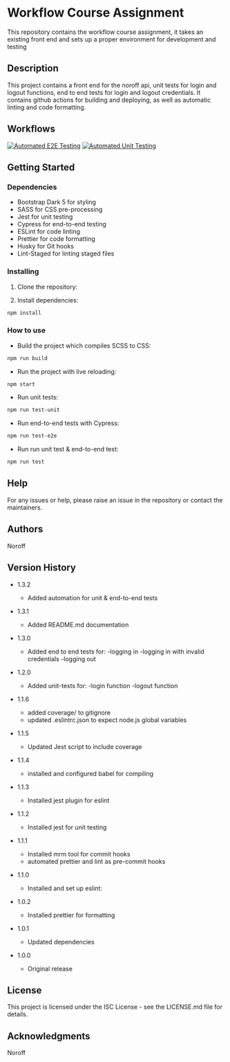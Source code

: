 # Workflow Course Assignment

This repository contains the workflow course assignment, it takes an existing front end and sets up a proper environment for development and testing

## Description

This project contains a front end for the noroff api, unit tests for login and logout functions, end to end tests for login and logout credentials. It contains github actions for building and deploying, as well as automatic linting and code formatting.

## Workflows

[![Automated E2E Testing](https://github.com/Olekrr/social-media-client/actions/workflows/e2e-test.yml/badge.svg)](https://github.com/Olekrr/social-media-client/actions/workflows/e2e-test.yml)
[![Automated Unit Testing](https://github.com/Olekrr/social-media-client/actions/workflows/unit-test.yml/badge.svg)](https://github.com/Olekrr/social-media-client/actions/workflows/unit-test.yml)

## Getting Started

### Dependencies

- Bootstrap Dark 5 for styling
- SASS for CSS pre-processing
- Jest for unit testing
- Cypress for end-to-end testing
- ESLint for code linting
- Prettier for code formatting
- Husky for Git hooks
- Lint-Staged for linting staged files

### Installing

1. Clone the repository:

2. Install dependencies:

```bash
npm install
```

### How to use

- Build the project which compiles SCSS to CSS:

```bash
npm run build
```

- Run the project with live reloading:

```bash
npm start
```

- Run unit tests:

```bash
npm run test-unit
```

- Run end-to-end tests with Cypress:

```bash
npm run test-e2e
```

- Run run unit test & end-to-end test:

```bash
npm run test
```

## Help

For any issues or help, please raise an issue in the repository or contact the maintainers.

## Authors

Noroff  


## Version History
- 1.3.2
  - Added automation for unit & end-to-end tests

- 1.3.1
  - Added README.md documentation

- 1.3.0
  - Added end to end tests for:
        -logging in
        -logging in with invalid credentials
        -logging out
        
- 1.2.0
  - Added unit-tests for:
        -login function
        -logout function

- 1.1.6
  - added coverage/ to gitignore
  - updated .eslintrc.json to expect node.js global variables

- 1.1.5
  - Updated Jest script to include coverage

- 1.1.4
  - installed and configured babel for compiling

- 1.1.3
  - Installed jest plugin for eslint

- 1.1.2
  - Installed jest for unit testing

- 1.1.1
  - Installed mrm tool for commit hooks
  - automated prettier and lint as pre-commit hooks

- 1.1.0
  - Installed and set up eslint:

- 1.0.2
  - Installed prettier for formatting

- 1.0.1
  - Updated dependencies

- 1.0.0
  - Original release



## License

This project is licensed under the ISC License - see the LICENSE.md file for details.

## Acknowledgments

Noroff